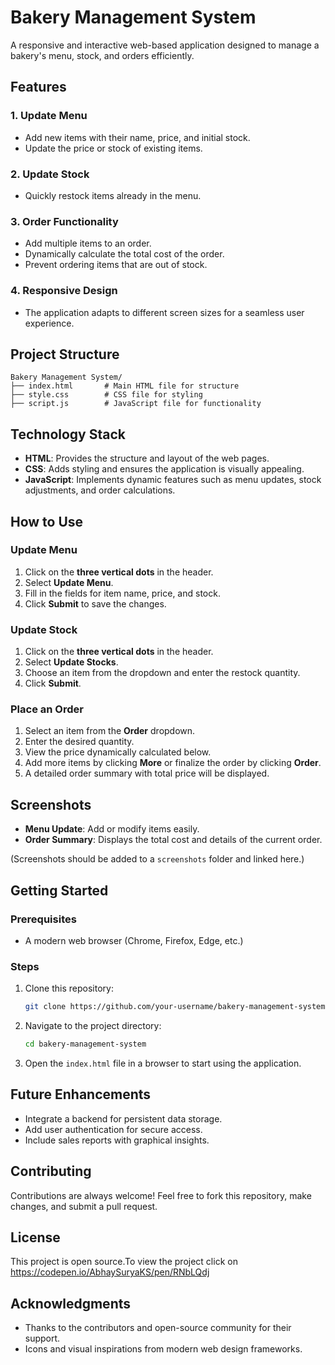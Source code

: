 # Bakery Management System

A responsive and interactive web-based application designed to manage a bakery's menu, stock, and orders efficiently.

## Features

### 1. Update Menu
- Add new items with their name, price, and initial stock.
- Update the price or stock of existing items.

### 2. Update Stock
- Quickly restock items already in the menu.

### 3. Order Functionality
- Add multiple items to an order.
- Dynamically calculate the total cost of the order.
- Prevent ordering items that are out of stock.

### 4. Responsive Design
- The application adapts to different screen sizes for a seamless user experience.

## Project Structure

```
Bakery Management System/
├── index.html       # Main HTML file for structure
├── style.css        # CSS file for styling
├── script.js        # JavaScript file for functionality
```

## Technology Stack

- **HTML**: Provides the structure and layout of the web pages.
- **CSS**: Adds styling and ensures the application is visually appealing.
- **JavaScript**: Implements dynamic features such as menu updates, stock adjustments, and order calculations.

## How to Use

### Update Menu
1. Click on the **three vertical dots** in the header.
2. Select **Update Menu**.
3. Fill in the fields for item name, price, and stock.
4. Click **Submit** to save the changes.

### Update Stock
1. Click on the **three vertical dots** in the header.
2. Select **Update Stocks**.
3. Choose an item from the dropdown and enter the restock quantity.
4. Click **Submit**.

### Place an Order
1. Select an item from the **Order** dropdown.
2. Enter the desired quantity.
3. View the price dynamically calculated below.
4. Add more items by clicking **More** or finalize the order by clicking **Order**.
5. A detailed order summary with total price will be displayed.

## Screenshots

- **Menu Update**: Add or modify items easily.
- **Order Summary**: Displays the total cost and details of the current order.

(Screenshots should be added to a `screenshots` folder and linked here.)

## Getting Started

### Prerequisites
- A modern web browser (Chrome, Firefox, Edge, etc.)

### Steps
1. Clone this repository:
   ```bash
   git clone https://github.com/your-username/bakery-management-system.git
   ```
2. Navigate to the project directory:
   ```bash
   cd bakery-management-system
   ```
3. Open the `index.html` file in a browser to start using the application.

## Future Enhancements

- Integrate a backend for persistent data storage.
- Add user authentication for secure access.
- Include sales reports with graphical insights.

## Contributing

Contributions are always welcome! Feel free to fork this repository, make changes, and submit a pull request.

## License

This project is open source.To view the project click on https://codepen.io/AbhaySuryaKS/pen/RNbLQdj

## Acknowledgments

- Thanks to the contributors and open-source community for their support.
- Icons and visual inspirations from modern web design frameworks.

